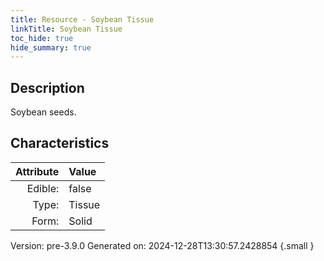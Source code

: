 ```yaml
---
title: Resource - Soybean Tissue
linkTitle: Soybean Tissue
toc_hide: true
hide_summary: true
---
```


## Description
Soybean seeds.

## Characteristics

| Attribute      | Value |
|--------:|:------|
|Edible:|false|
|Type:|Tissue|
|Form:|Solid|
 



    

Version: pre-3.9.0 Generated on: 2024-12-28T13:30:57.2428854
{.small }
